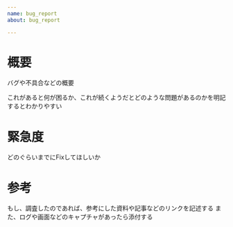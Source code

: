 ```yaml
---
name: bug_report
about: bug_report

---
```


# 概要

バグや不具合などの概要

これがあると何が困るか、これが続くようだとどのような問題があるのかを明記するとわかりやすい

# 緊急度

どのぐらいまでにFixしてほしいか

# 参考

もし、調査したのであれば、参考にした資料や記事などのリンクを記述する
また、ログや画面などのキャプチャがあったら添付する
